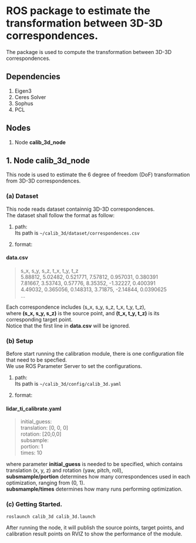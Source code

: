 # ROS package to estimate the transformation between 3D-3D correspondences.

The package is used to compute the transformation between 3D-3D correspondences.  

## Dependencies
1. Eigen3
2. Ceres Solver
3. Sophus
4. PCL

## Nodes
1. Node **calib_3d_node**

## 1. Node calib_3d_node
This node is used to estimate the 6 degree of freedom (DoF) transformation from 3D-3D correspondences.  

### (a) Dataset
This node reads dataset containnig 3D-3D correspondences.  
The dataset shall follow the format as follow:  

1. path:  
Its path is ```~/calib_3d/dataset/correspondences.csv```

2. format:
#### data.csv
> s_x, s_y, s_z, t_x, t_y, t_z  
> 5.88812, 5.02482, 0.521771, 7.57812, 0.957031, 0.380391  
> 7.81667, 3.53743, 0.57776, 8.35352, -1.32227, 0.400391  
> 4.49032, 0.365056, 0.148313, 3.71875, -2.14844, 0.0390625  
> ...  

Each correspondence includes (s_x, s_y, s_z, t_x, t_y, t_z),  
where **(s_x, s_y, s_z)** is the source point, and **(t_x, t_y, t_z)** is its corresponding target point.  
Notice that the first line in **data.csv** will be ignored.  

### (b) Setup
Before start running the calibration module, there is one configuration file that need to be specfied.  
We use ROS Parameter Server to set the configurations.  
1. path:  
Its path is ```~/calib_3d/config/calib_3d.yaml```

2. format:
#### lidar_ti_calibrate.yaml
> initial_guess:  
>   translation: [0, 0, 0]  
>   rotation: [20,0,0]  
> subsample:  
>   portion: 1  
>   times: 10  

where parameter **initial_guess** is needed to be specified, which contains translation (x, y, z) and rotation (yaw, pitch, roll),  
**subsmample/portion** determines how many correspondences used in each optimization, ranging from (0, 1).  
**subsmample/times** determines how many runs performing optimization.  

### (c) Getting Started.
```
roslaunch calib_3d calib_3d.launch
```

After running the node, it will publish the source points, target points, and calibration result points on RVIZ to show the performance of the module.  

